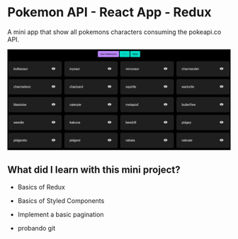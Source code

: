 # Pokemon API - React App - Redux

A mini app that show all pokemons characters consuming the pokeapi.co API.

![pokemon mini app](https://github.com/markimfeld/pokemon-api-react-redux/blob/main/src/images/pokemon-mini-app.png)

## What did I learn with this mini project?

- Basics of Redux
- Basics of Styled Components
- Implement a basic pagination


- probando git
